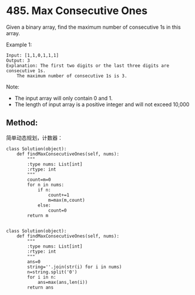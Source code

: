 # 485. Max Consecutive Ones

Given a binary array, find the maximum number of consecutive 1s in this array.

Example 1:

    Input: [1,1,0,1,1,1]
    Output: 3
    Explanation: The first two digits or the last three digits are consecutive 1s.
        The maximum number of consecutive 1s is 3.
Note:

- The input array will only contain 0 and 1.
- The length of input array is a positive integer and will not exceed 10,000

## Method:
简单动态规划，计数器：

    class Solution(object):
        def findMaxConsecutiveOnes(self, nums):
            """
            :type nums: List[int]
            :rtype: int
            """
            count=m=0
            for n in nums:
                if n:
                    count+=1
                    m=max(m,count)
                else:
                    count=0
            return m
            
            
    class Solution(object):
        def findMaxConsecutiveOnes(self, nums):
            """
            :type nums: List[int]
            :rtype: int
            """
            ans=0
            string=''.join(str(i) for i in nums)
            n=string.split('0')
            for i in n:
                ans=max(ans,len(i))
            return ans
            